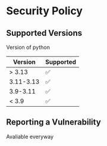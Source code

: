 # Security Policy

## Supported Versions

Version of python

| Version | Supported          |
| ------- | ------------------ |
| > 3.13   | :white_check_mark: |
| 3.11-3.13   | :white_check_mark:|
| 3.9-3.11   | :white_check_mark: |
| < 3.9   | :white_check_mark: |

## Reporting a Vulnerability

Avaliable everyway
